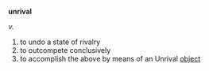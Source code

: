 **unrival**

*v.*

1. to undo a state of rivalry
1. to outcompete conclusively
1. to accomplish the above by means of an Unrival [object](object/object.md)
